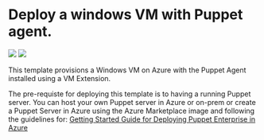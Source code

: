 # Deploy a windows VM with Puppet agent.

<a href="https://portal.azure.com/#create/Microsoft.Template/uri/https%3A%2F%2Fraw.githubusercontent.com%2Ficebrian%2Fazure%2Fmaster%2Ftemplates%2Fpuppet-agent-windows%2Fazuredeploy.json" target="_blank"><img src="http://azuredeploy.net/deploybutton.png"/></a>
<a href="http://armviz.io/#/?load=https%3A%2F%2Fraw.githubusercontent.com%2Ficebrian%2Fazure%2Fmaster%2Ftemplates%2Fpuppet-agent-windows%2Fazuredeploy.json" target="_blank">
<img src="http://armviz.io/visualizebutton.png"/></a>

This template provisions a Windows VM on Azure with the Puppet Agent installed using a VM Extension.

The pre-requiste for deploying this template is to having a running Puppet server. You can host your own Puppet server in Azure or on-prem or create a Puppet Server in Azure using the Azure Marketplace image and following the guidelines for: <a href="https://puppetlabs.com/sites/default/files/Microsoft-Powershell-cmdlets.pdf" target="_blank">Getting Started Guide for Deploying Puppet Enterprise in Azure</a>
